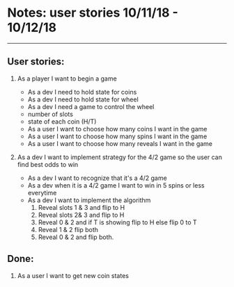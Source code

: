 # Notes: user stories 10/11/18 - 10/12/18
-------------------------
## User stories:
1. As a player I want to begin a game
   *  As a dev I need to hold state for coins
   *  As a dev I need to hold state for wheel
   *  As a dev I need a game to control the wheel
     * number of slots
     * state of each coin (H/T)
   * As a user I want to choose how many coins I want in the game
   * As a user I want to choose how many spins I want in the game
   * As a user I want to choose how many reveals I want in the game
  
2. As a dev I want to implement strategy for the 4/2 game so the user can find best odds to win
   * As a dev I want to recognize that it's a 4/2 game
   * As a dev when it is a 4/2 game I want to win in 5 spins or less everytime
   * As a dev I want to implement the algorithm
     1. Reveal slots 1 & 3 and flip to H
     2. Reveal slots 2& 3 and flip to H
     3. Reveal 0 & 2 and if T is showing flip to H else flip 0 to T
     4. Reveal 1 & 2 flip both
     5. Reveal 0 & 2 and flip both.
    
  
  



## Done:
  1) As a user I want to get new coin states
